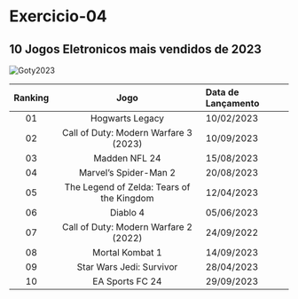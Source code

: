 # Exercicio-04

## 10 Jogos Eletronicos mais vendidos de 2023

![Goty2023](https://i.blogs.es/7cd0c2/goty-2023/500_333.webp)

| Ranking | Jogo | Data de Lançamento |
:---: | :---: | :---
01 | Hogwarts Legacy | 10/02/2023 |
02 | Call of Duty: Modern Warfare 3 (2023) | 10/09/2023 | 
03 | Madden NFL 24 | 15/08/2023 | 
04 | Marvel’s Spider-Man 2 | 20/08/2023 | 
05 | The Legend of Zelda: Tears of the Kingdom | 12/04/2023 | 
06 | Diablo 4 | 05/06/2023 | 
07 | Call of Duty: Modern Warfare 2 (2022) | 24/09/2022 | 
08 | Mortal Kombat 1 | 14/09/2023 | 
09 | Star Wars Jedi: Survivor | 28/04/2023 | 
10 | EA Sports FC 24 | 29/09/2023 | 
